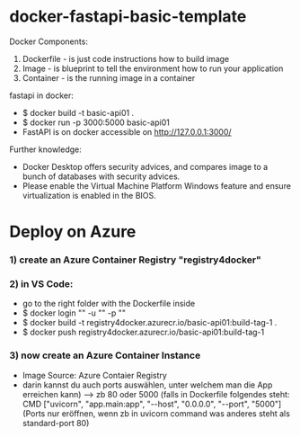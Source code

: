 # docker-fastapi-basic-template

Docker Components:
1. Dockerfile - is just code instructions how to build image
2. Image      - is blueprint to tell the environment how to run your application
3. Container  - is the running image in a container


fastapi in docker:
- $ docker build -t basic-api01 .
- $ docker run -p 3000:5000 basic-api01
- FastAPI is on docker accessible on http://127.0.0.1:3000/


Further knowledge:
- Docker Desktop offers security advices, and compares image to a bunch of databases with security advices.
- Please enable the Virtual Machine Platform Windows feature and ensure virtualization is enabled in the BIOS.


# Deploy on Azure

### 1) create an Azure Container Registry "registry4docker"

### 2) in VS Code:
- go to the right folder with the Dockerfile inside
- $ docker login "<Container-registry-Login-server>" -u "<Container-registry-Username>" -p "<Container-registry-password>"
- $ docker build -t registry4docker.azurecr.io/basic-api01:build-tag-1 .
- $ docker push registry4docker.azurecr.io/basic-api01:build-tag-1

### 3) now create an Azure Container Instance
- Image Source: Azure Contaier Registry
- darin kannst du auch ports auswählen, unter welchem man die App erreichen kann) --> zb 80 oder 5000 (falls in Dockerfile folgendes steht: CMD ["uvicorn", "app.main:app", "--host", "0.0.0.0", "--port", "5000"]
(Ports nur eröffnen, wenn zb in uvicorn command was anderes steht als standard-port 80)
